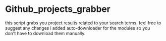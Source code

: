# Github_projects_grabber
this script grabs you project results related to your search terms. feel free to suggest any changes
i added auto-downloader for the modules so you don't have to download them manually.
